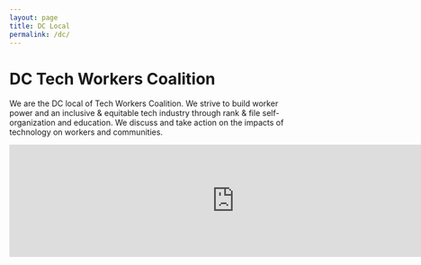 ```yaml
---
layout: page
title: DC Local 
permalink: /dc/
---
```


# DC Tech Workers Coalition

We are the DC local of Tech Workers Coalition. We strive to build worker power and an inclusive & equitable tech industry through rank & file self-organization and education. We discuss and take action on the impacts of technology on workers and communities.

<iframe src="https://calendar.google.com/calendar/embed?title=TWC%20DC%20Events&amp;showNav=0&amp;showPrint=0&amp;mode=AGENDA&amp;height=200&amp;wkst=1&amp;bgcolor=%23FFFFFF&amp;src=c4k35lpkvamp2fn2mr1p5c0s34%40group.calendar.google.com&amp;color=%23B1365F&amp;ctz=America%2FNew_York" style="border-width:0" width="800" height="200" frameborder="0" scrolling="no"></iframe>


